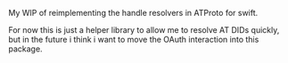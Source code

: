 My WIP of reimplementing the handle resolvers in ATProto for swift.

For now this is just a helper library to allow me to resolve AT DIDs quickly, but in the future i think i want to move the OAuth interaction into this package.
